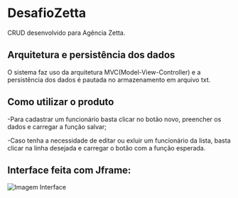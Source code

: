 # DesafioZetta
CRUD desenvolvido para Agência Zetta.
## Arquitetura e persistência dos dados
O sistema faz uso da arquitetura MVC(Model-View-Controller) e a persistência dos dados é pautada no armazenamento em arquivo txt.
## Como utilizar o produto
-Para cadastrar um funcionário basta clicar no botão novo, preencher os dados e carregar a função salvar;

-Caso tenha a necessidade de editar ou exluir um funcionário da lista, basta clicar na linha desejada e carregar o botão com a função esperada.

## Interface feita com Jframe:
![Imagem Interface](https://github.com/lramon2001/DesafioZetta/blob/master/Interface.png)

